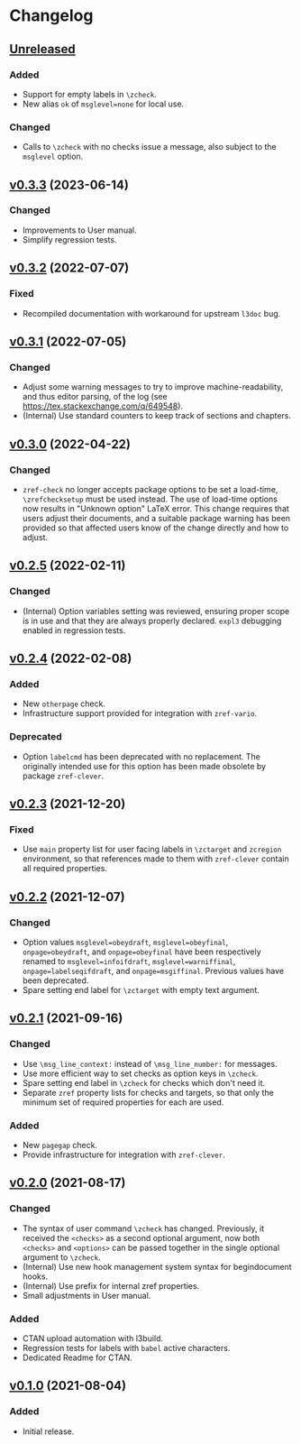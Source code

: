 # Changelog

## [Unreleased](https://github.com/gusbrs/zref-check/compare/v0.3.3...HEAD)

### Added
- Support for empty labels in `\zcheck`.
- New alias `ok` of `msglevel=none` for local use.

### Changed
- Calls to `\zcheck` with no checks issue a message, also subject to the
  `msglevel` option.

## [v0.3.3](https://github.com/gusbrs/zref-check/compare/v0.3.2...v0.3.3) (2023-06-14)

### Changed
- Improvements to User manual.
- Simplify regression tests.

## [v0.3.2](https://github.com/gusbrs/zref-check/compare/v0.3.1...v0.3.2) (2022-07-07)

### Fixed
- Recompiled documentation with workaround for upstream `l3doc` bug.

## [v0.3.1](https://github.com/gusbrs/zref-check/compare/v0.3.0...v0.3.1) (2022-07-05)

### Changed
- Adjust some warning messages to try to improve machine-readability, and thus
  editor parsing, of the log (see https://tex.stackexchange.com/q/649548).
- (Internal) Use standard counters to keep track of sections and chapters.

## [v0.3.0](https://github.com/gusbrs/zref-check/compare/v0.2.5...v0.3.0) (2022-04-22)

### Changed
- `zref-check` no longer accepts package options to be set a load-time,
  `\zrefchecksetup` must be used instead.  The use of load-time options now
  results in "Unknown option" LaTeX error.  This change requires that users
  adjust their documents, and a suitable package warning has been provided so
  that affected users know of the change directly and how to adjust.

## [v0.2.5](https://github.com/gusbrs/zref-check/compare/v0.2.4...v0.2.5) (2022-02-11)

### Changed
- (Internal) Option variables setting was reviewed, ensuring proper scope is
  in use and that they are always properly declared.  `expl3` debugging
  enabled in regression tests.

## [v0.2.4](https://github.com/gusbrs/zref-check/compare/v0.2.3...v0.2.4) (2022-02-08)

### Added
- New `otherpage` check.
- Infrastructure support provided for integration with `zref-vario`.

### Deprecated
- Option `labelcmd` has been deprecated with no replacement.  The originally
  intended use for this option has been made obsolete by package
  `zref-clever`.

## [v0.2.3](https://github.com/gusbrs/zref-check/compare/v0.2.2...v0.2.3) (2021-12-20)

### Fixed
- Use `main` property list for user facing labels in `\zctarget` and
  `zcregion` environment, so that references made to them with `zref-clever`
  contain all required properties.

## [v0.2.2](https://github.com/gusbrs/zref-check/compare/v0.2.1...v0.2.2) (2021-12-07)

### Changed
- Option values `msglevel=obeydraft`, `msglevel=obeyfinal`,
  `onpage=obeydraft`, and `onpage=obeyfinal` have been respectively renamed to
  `msglevel=infoifdraft`, `msglevel=warniffinal`, `onpage=labelseqifdraft`,
  and `onpage=msgiffinal`.  Previous values have been deprecated.
- Spare setting end label for `\zctarget` with empty text argument.

## [v0.2.1](https://github.com/gusbrs/zref-check/compare/v0.2.0...v0.2.1) (2021-09-16)

### Changed
- Use `\msg_line_context:` instead of `\msg_line_number:` for messages.
- Use more efficient way to set checks as option keys in `\zcheck`.
- Spare setting end label in `\zcheck` for checks which don't need it.
- Separate `zref` property lists for checks and targets, so that only the
  minimum set of required properties for each are used.

### Added
- New `pagegap` check.
- Provide infrastructure for integration with `zref-clever`.

## [v0.2.0](https://github.com/gusbrs/zref-check/compare/v0.1.0...v0.2.0) (2021-08-17)

### Changed
- The syntax of user command `\zcheck` has changed.  Previously, it received
  the `<checks>` as a second optional argument, now both `<checks>` and
  `<options>` can be passed together in the single optional argument to
  `\zcheck`.
- (Internal) Use new hook management system syntax for begindocument hooks.
- (Internal) Use prefix for internal zref properties.
- Small adjustments in User manual.

### Added
- CTAN upload automation with l3build.
- Regression tests for labels with `babel` active characters.
- Dedicated Readme for CTAN.

## [v0.1.0](https://github.com/gusbrs/zref-check/releases/tag/v0.1.0) (2021-08-04)

### Added
- Initial release.
